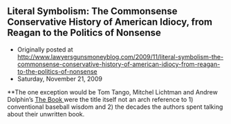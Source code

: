 ## Literal Symbolism: The Commonsense Conservative History of American Idiocy, from Reagan to the Politics of Nonsense

 * Originally posted at http://www.lawyersgunsmoneyblog.com/2009/11/literal-symbolism-the-commonsense-conservative-history-of-american-idiocy-from-reagan-to-the-politics-of-nonsense
 * Saturday, November 21, 2009

\*\*The one exception would be Tom Tango, Mitchel Lichtman and Andrew Dolphin’s [
The Book
](http://www.insidethebook.com/) were the title itself not an arch reference to 1) conventional baseball wisdom and 2) the decades the authors spent talking about their unwritten book.